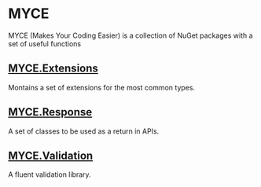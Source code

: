 # MYCE
MYCE (Makes Your Coding Easier) is a collection of NuGet packages with a set of useful functions

## [MYCE.Extensions](https://github.com/fernandoprass/myce/tree/main/sources/Myce.Extensions)
Montains a set of extensions for the most common types.

## [MYCE.Response](https://github.com/fernandoprass/myce/tree/main/sources/Myce.Response)
A set of classes to be used as a return in APIs.

## [MYCE.Validation](https://github.com/fernandoprass/myce/tree/main/sources/Myce.Validation)
A fluent validation library.



